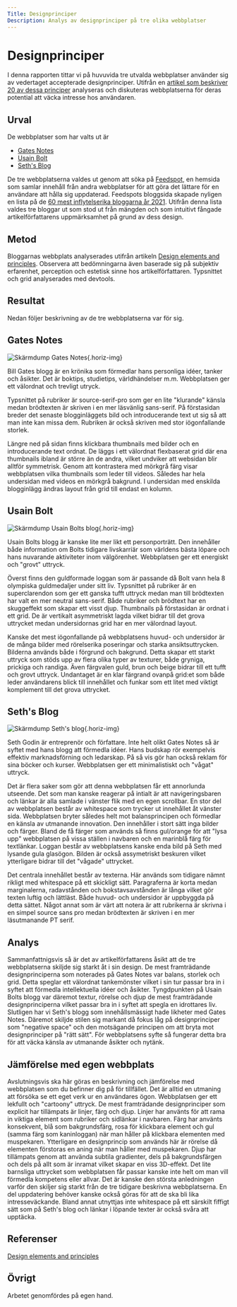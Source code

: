 ```yaml
---
Title: Designprinciper
Description: Analys av designprinciper på tre olika webbplatser
---
```



Designprinciper
=======================

I denna rapporten tittar vi på huvuvida tre utvalda webbplatser använder sig av vedertaget accepterade designprinciper. Utifrån en <a href="https://www.canva.com/learn/design-elements-principles/">artikel som beskriver 20 av dessa principer</a> analyseras och diskuteras webbplatserna för deras potential att väcka intresse hos användaren.

Urval
-----------------------

De webbplatser som har valts ut är
* <a href="https://www.gatesnotes.com/">Gates Notes</a>
* <a href="http://usainbolt.com/">Usain Bolt</a>
* <a href="https://seths.blog/">Seth's Blog</a>

De tre webbplatserna valdes ut genom att söka på <a href="https://www.feedspot.com/">Feedspot</a>, en hemsida som samlar innehåll från andra webbplatser för att göra det lättare för en användare att hålla sig uppdaterad. Feedspots bloggsida skapade nyligen en lista på de <a href="https://blog.feedspot.com/influential_blogs/">60 mest inflytelserika bloggarna år 2021</a>. Utifrån denna lista valdes tre bloggar ut som stod ut från mängden och som intuitivt fångade artikelförfattarens uppmärksamhet på grund av dess design.


Metod
-----------------------

Bloggarnas webbplats analyserades utifrån artikeln <a href="https://www.canva.com/learn/design-elements-principles/">Design elements and principles</a>. Observera att bedömningarna även baserade sig på subjektiv erfarenhet, perception och estetisk sinne hos artikelförfattaren. Typsnittet och grid analyserades med devtools.

Resultat
-----------------------

Nedan följer beskrivning av de tre webbplatserna var för sig.

## Gates Notes
![Skärmdump Gates Notes](%assets_url%/img/gates.png){.horiz-img}

Bill Gates blogg är en krönika som förmedlar hans personliga idéer, tanker och åsikter. Det är boktips, studietips, världhändelser m.m. Webbplatsen ger ett välordnat och trevligt utryck.

Typsnittet på rubriker är source-serif-pro som ger en lite "klurande" känsla medan brödtexten är skriven i en mer läsvänlig sans-serif. På förstasidan breder det senaste blogginläggets bild och introducerande text ut sig så att man inte kan missa dem. Rubriken är också skriven med stor iögonfallande storlek.

Längre ned på sidan finns klickbara thumbnails med bilder och en introducerande text ordnat. De läggs i ett välordnat flexbaserat grid där ena thumbnails ibland är större än de andra, vilket undviker att websidan blir alltför symmetrisk. Genom att kontrastera med mörkgrå färg visar webbplatsen vilka thumbnails som leder till videos. Således har hela undersidan med videos en mörkgrå bakgrund. I undersidan med enskilda blogginlägg ändras layout från grid till endast en kolumn.

## Usain Bolt
![Skärmdump Usain Bolts blog](%assets_url%/img/usainbolt.png){.horiz-img}

Usain Bolts blogg är kanske lite mer likt ett personporträtt. Den innehåller både information om Bolts tidigare livskarriär som världens bästa löpare och hans nuvarande aktiviteter inom välgörenhet. Webbplatsen ger ett energiskt och "grovt" uttryck.

Överst finns den guldformade loggan som är passande då Bolt vann hela 8 olympiska guldmedaljer under sitt liv. Typsnittet på rubriker är en superclarendon som ger ett ganska tufft uttryck medan man till brödtexten har valt en mer neutral sans-serif. Både rubriker och brödtext har en skuggeffekt som skapar ett visst djup. Thumbnails på förstasidan är ordnat i ett grid. De är vertikalt asymmetriskt lagda vilket bidrar till det grova uttrycket medan undersidornas grid har en mer välordnad layout.

Kanske det mest iögonfallande på webbplatsens huvud- och undersidor är de många bilder med rörelserika poseringar och starka ansiktsuttrycken. Bilderna används både i förgrund och bakgrund. Detta skapar ett starkt uttryck som stöds upp av flera olika typer av texturer, både gryniga, prickiga och randiga. Även färgvalen guld, brun och beige bidrar till ett tufft och grovt uttryck. Undantaget är en klar färgrand ovanpå grid:et som både leder användarens blick till innehållet och funkar som ett litet med viktigt komplement till det grova uttrycket.

## Seth's Blog
![Skärmdump Seth's blog](%assets_url%/img/seth.png){.horiz-img}

Seth Godin är entreprenör och författare. Inte helt olikt Gates Notes så är syftet med hans blogg att förmedla idéer. Hans budskap rör exempelvis effektiv marknadsförning och ledarskap. På så vis gör han också reklam för sina böcker och kurser. Webbplatsen ger ett minimalistiskt och "vågat" uttryck.

Det är flera saker som gör att denna webbplatsen får ett annorlunda utseende. Det som man kanske reagerar på intialt är att navigeringsbaren och länkar är alla samlade i vänster flik med en egen scrollbar. En stor del av webbplatsen består av whitespace som trycker ut innehållet åt vänster sida. Webbplatsen bryter således helt mot balansprincipen och förmedlar en känsla av utmanande innovation. Den innehåller i stort sätt inga bilder och färger. Bland de få färger som används så finns gul/orange för att "lysa upp" webbplatsen på vissa ställen i navbaren och en marinblå färg för textlänkar. Loggan består av webbplatsens kanske enda bild på Seth med lysande gula glasögon. Bilden är också assymetriskt beskuren vilket ytterligare bidrar till det "vågade" uttrycket.

Det centrala innehållet består av texterna. Här används som tidigare nämnt rikligt med whitespace på ett skickligt sätt. Paragraferna är korta medan marginalerna, radavstånden och bokstavsavstånden är långa vilket gör texten luftig och lättläst. Både huvud- och undersidor är uppbyggda på detta sättet. Något annat som är värt att notera är att rubrikerna är skrivna i en simpel source sans pro medan brödtexten är skriven i en mer läsutmanande PT serif.



Analys
-----------------------

Sammanfattnigsvis så är det av artikelförfattarens åsikt att de tre webbplatserna skiljde sig starkt åt i sin design. De mest framträdande designprinciperna som noterades på Gates Notes var balans, storlek och grid. Detta speglar ett välordnat tankemönster vilket i sin tur passar bra in i syftet att förmedla intellektuella idéer och åsikter. Tyngdpunkten på Usain Bolts blogg var däremot textur, rörelse och djup de mest framträdande designprinciperna vilket passar bra in i syftet att spegla en idrottares liv. Slutligen har vi Seth's blogg som innehållsmässigt hade likheter med Gates Notes. Däremot skiljde stilen sig markant då fokus låg på designprinciper som "negative space" och den motsägande principen om att bryta mot designprinciper på "rätt sätt". För webbplatsens syfte så fungerar detta bra för att väcka känsla av utmanande åsikter och nytänk.

Jämförelse med egen webbplats
----------------------

Avslutningsvis ska här göras en beskrivning och jämförelse med webbplatsen som du befinner dig på för tillfället. Det är alltid en utmaning att försöka se ett eget verk ur en användares ögon. Webbplatsen ger ett lekfullt och "cartoony" uttryck. De mest framträdande designprinciper som explicit har tillämpats är linjer, färg och djup. Linjer har använts för att rama in viktiga element som rubriker och sidlänkar i navbaren. Färg har använts konsekvent, blå som bakgrundsfärg, rosa för klickbara element och gul (samma färg som kaninloggan) när man håller på klickbara elementen med muspekaren. Ytterligare en designprincip som används här är rörelse då elementen förstoras en aning när man håller med muspekaren. Djup har tillämpats genom att använda subtila gradienter, dels på bakgrundsfärgen och dels på allt som är inramat vilket skapar en viss 3D-effekt.
Det lite barnsliga uttrycket som webbplatsen får passar kanske inte helt om man vill förmedla kompetens eller allvar. Det är kanske den största anledningen varför den skiljer sig starkt från de tre tidigare beskrivna webbplatserna. En del uppdatering behöver kanske också göras för att de ska bli lika intresseväckande. Bland annat utnyttjas inte whitespace på ett särskilt fiffigt sätt som på Seth's blog och länkar i löpande texter är också svåra att upptäcka.

Referenser
-----------------------

<a href="https://www.canva.com/learn/design-elements-principles/">Design elements and principles</a>

Övrigt
-----------------------

Arbetet genomfördes på egen hand.